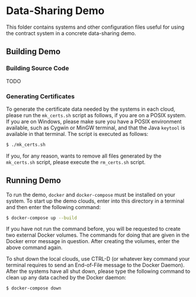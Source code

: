 # Data-Sharing Demo

This folder contains systems and other configuration files useful for using the contract system in
a concrete data-sharing demo.

## Building Demo

### Building Source Code

TODO

### Generating Certificates

To generate the certificate data needed by the systems in each cloud, please run the `mk_certs.sh` script as follows, if you are on a POSIX system.
If you are on Windows, please make sure you have a POSIX environment available, such as Cygwin or MinGW terminal, and that the Java `keytool` is available in that terminal.
The script is executed as follows:

```sh
$ ./mk_certs.sh
```

If you, for any reason, wants to remove all files generated by the `mk_certs.sh` script, please execute the `rm_certs.sh` script.

## Running Demo

To run the demo, `docker` and `docker-compose` must be installed on your system.
To start up the demo clouds, enter into this directory in a terminal and then enter the following command:

```sh
$ docker-compose up --build
```

If you have not run the command before, you will be requested to create two external Docker volumes.
The commands for doing that are given in the Docker error message in question.
After creating the volumes, enter the above command again.

To shut down the local clouds, use CTRL-D (or whatever key command your terminal requires to send
an End-of-File message to the Docker Daemon).
After the systems have all shut down, please type the following command to clean up any data cached
by the Docker daemon:

```sh
$ docker-compose down
```
